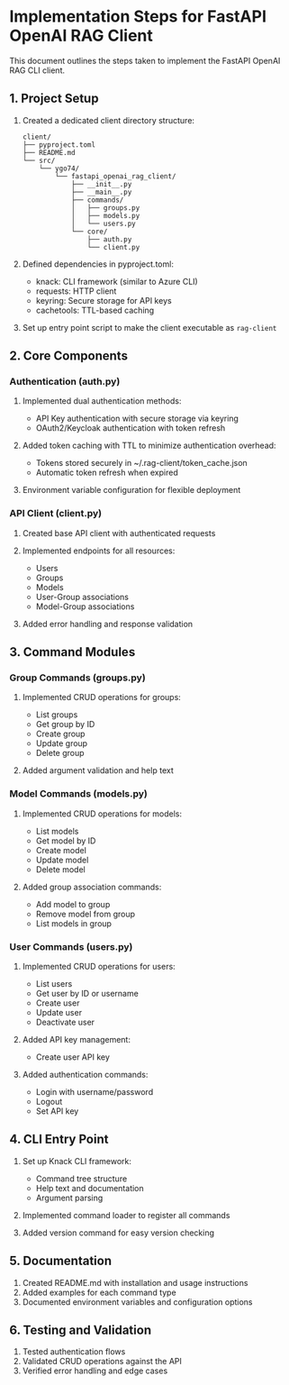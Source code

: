 # Implementation Steps for FastAPI OpenAI RAG Client

This document outlines the steps taken to implement the FastAPI OpenAI RAG CLI client.

## 1. Project Setup

1. Created a dedicated client directory structure:
   ```
   client/
   ├── pyproject.toml
   ├── README.md
   └── src/
       └── ygo74/
           └── fastapi_openai_rag_client/
               ├── __init__.py
               ├── __main__.py
               ├── commands/
               │   ├── groups.py
               │   ├── models.py
               │   └── users.py
               └── core/
                   ├── auth.py
                   └── client.py
   ```

2. Defined dependencies in pyproject.toml:
   - knack: CLI framework (similar to Azure CLI)
   - requests: HTTP client
   - keyring: Secure storage for API keys
   - cachetools: TTL-based caching

3. Set up entry point script to make the client executable as `rag-client`

## 2. Core Components

### Authentication (auth.py)

1. Implemented dual authentication methods:
   - API Key authentication with secure storage via keyring
   - OAuth2/Keycloak authentication with token refresh

2. Added token caching with TTL to minimize authentication overhead:
   - Tokens stored securely in ~/.rag-client/token_cache.json
   - Automatic token refresh when expired

3. Environment variable configuration for flexible deployment

### API Client (client.py)

1. Created base API client with authenticated requests
2. Implemented endpoints for all resources:
   - Users
   - Groups
   - Models
   - User-Group associations
   - Model-Group associations

3. Added error handling and response validation

## 3. Command Modules

### Group Commands (groups.py)

1. Implemented CRUD operations for groups:
   - List groups
   - Get group by ID
   - Create group
   - Update group
   - Delete group

2. Added argument validation and help text

### Model Commands (models.py)

1. Implemented CRUD operations for models:
   - List models
   - Get model by ID
   - Create model
   - Update model
   - Delete model

2. Added group association commands:
   - Add model to group
   - Remove model from group
   - List models in group

### User Commands (users.py)

1. Implemented CRUD operations for users:
   - List users
   - Get user by ID or username
   - Create user
   - Update user
   - Deactivate user

2. Added API key management:
   - Create user API key

3. Added authentication commands:
   - Login with username/password
   - Logout
   - Set API key

## 4. CLI Entry Point

1. Set up Knack CLI framework:
   - Command tree structure
   - Help text and documentation
   - Argument parsing

2. Implemented command loader to register all commands

3. Added version command for easy version checking

## 5. Documentation

1. Created README.md with installation and usage instructions
2. Added examples for each command type
3. Documented environment variables and configuration options

## 6. Testing and Validation

1. Tested authentication flows
2. Validated CRUD operations against the API
3. Verified error handling and edge cases

